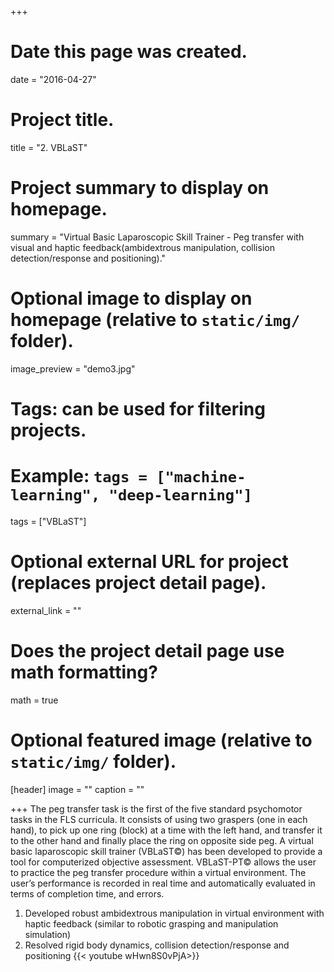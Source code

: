 +++
# Date this page was created.
date = "2016-04-27"

# Project title.
title = "2. VBLaST"

# Project summary to display on homepage.
summary = "Virtual Basic Laparoscopic Skill Trainer - Peg transfer with visual and haptic feedback(ambidextrous manipulation, collision detection/response and positioning)."

# Optional image to display on homepage (relative to `static/img/` folder).
image_preview = "demo3.jpg"

# Tags: can be used for filtering projects.
# Example: `tags = ["machine-learning", "deep-learning"]`
tags = ["VBLaST"]

# Optional external URL for project (replaces project detail page).
external_link = ""

# Does the project detail page use math formatting?
math = true

# Optional featured image (relative to `static/img/` folder).
[header]
image = ""
caption = ""

+++
The peg transfer task is the first of the five standard psychomotor tasks in the FLS curricula. It consists of using two graspers (one in each hand), to pick up one ring (block) at a time with the left hand, and transfer it to the other hand and finally place the ring on opposite side peg. A virtual basic laparoscopic skill trainer (VBLaST©) has been developed to provide a tool for computerized objective assessment. VBLaST-PT© allows the user to practice the peg transfer procedure within a virtual environment. The user’s performance is recorded in real time and automatically evaluated in terms of completion time, and errors.

1. Developed robust ambidextrous manipulation in virtual environment with haptic feedback (similar to robotic grasping and manipulation simulation)
2. Resolved rigid body dynamics, collision detection/response and positioning 
{{< youtube wHwn8S0vPjA>}}